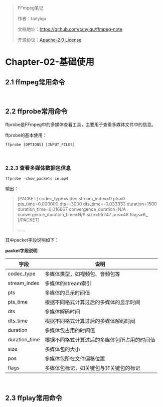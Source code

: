 > FFmpeg笔记
>
> 作者：tanyiqu
>
> 文档地址：https://github.com/tanyiqu/ffmpeg-note
>
> 开源协议：[Apache-2.0 License](https://github.com/tanyiqu/ffmpeg-note/blob/main/LICENSE)

# Chapter-02-基础使用

## 2.1 ffmpeg常用命令



<br>

## 2.2 ffprobe常用命令

ffprobe是FFmpeg中的多媒体查看工具，主要用于查看多媒体文件中的信息。

ffprobe的基本使用：

```shell
ffprobe [OPTIONS] [INPUT_FILES]
```

<br>

### 2.2.3 查看多媒体数据包信息

`ffprobe -show_packets in.mp4`

输出：

> [PACKET]
> codec_type=video
> stream_index=0
> pts=0
> pts_time=0.000000
> dts=-3000
> dts_time=-0.033333
> duration=1500
> duration_time=0.016667
> convergence_duration=N/A
> convergence_duration_time=N/A
> size=95247
> pos=48
> flags=K_
> [/PACKET]
>
> ......

其中packet字段说明如下：

**packet字段说明**

| 字段          | 说明                                         |
| ------------- | -------------------------------------------- |
| codec_type    | 多媒体类型，如视频包、音频包等               |
| stream_index  | 多媒体的stream索引                           |
| pts           | 多媒体的显示时间值                           |
| pts_time      | 根据不同格式计算过后的多媒体的显示时间       |
| dts           | 多媒体解码时间                               |
| dts_time      | 根据不同格式计算过后的多媒体解码时间         |
| duration      | 多媒体包占用的时间值                         |
| duration_time | 根据不同格式计算过后的多媒体包所占用的时间值 |
| size          | 多媒体包的大小                               |
| pos           | 多媒体包所在文件偏移位置                     |
| flags         | 多媒体包标记，如关键包与非关键包的标记       |

<br>

## 2.3 ffplay常用命令



<br>
